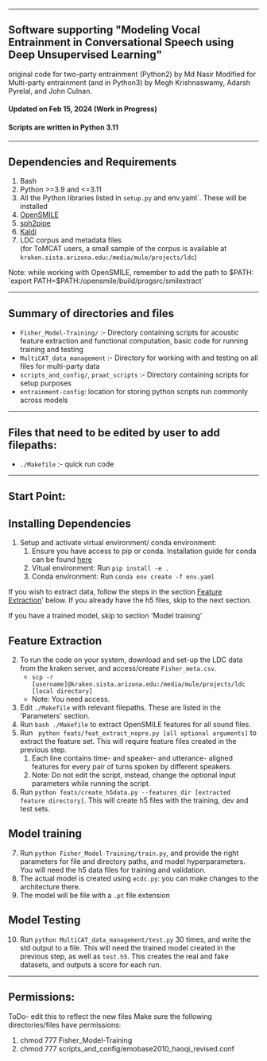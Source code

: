 ------------------------------------------------------------------------------------------
Software supporting "Modeling Vocal Entrainment in Conversational Speech using Deep Unsupervised Learning"
------------------------------------------------------------------------------------------

original code for two-party entrainment (Python2) by Md Nasir 
Modified for Multi-party entrainment (and in Python3)  by Megh Krishnaswamy, Adarsh Pyrelal, and John Culnan.


#### Updated on Feb 15, 2024 (Work in Progress)

#### Scripts are written in Python 3.11


------------
Dependencies and Requirements
------------
1. Bash
2. Python >=3.9 and <=3.11
3. All the Python libraries listed in `setup.py` and env.yaml`. These will be installed 
4. [OpenSMILE](https://github.com/audeering/opensmile)
5. [sph2pipe](https://github.com/burrmill/sph2pipe)
6. [Kaldi](https://kaldi-asr.org)
4. LDC corpus and metadata files <br>(for ToMCAT users, a small sample of the corpus is available at `kraken.sista.arizona.edu:/media/mule/projects/ldc`)

Note: while working with OpenSMILE, remember to add the path to $PATH: `export PATH=$PATH:<path to opensmile dir>/opensmile/build/progsrc/smilextract`

------------------------
Summary of directories and files
--------------------------------

- `Fisher_Model-Training/` :- Directory containing scripts for acoustic feature extraction and functional computation, basic code for running training and testing
- `MultiCAT_data_management` :- Directory for working with and testing on all files for multi-party data
- `scripts_and_config/`, `praat_scripts` :- Directory containing scripts for setup purposes
- `entrainment-config`: location for storing python scripts run commonly across models

------------------------
Files that need to be edited by user to add filepaths:
------------------------

- `./Makefile` :- quick run code

------------------------
Start Point:
------------------------

## Installing Dependencies
1. Setup and activate virtual environment/ conda environment:
    1. Ensure you have access to pip or conda. Installation guide for conda can be found [here](https://docs.conda.io/projects/conda/en/latest/user-guide/install/linux.html)
    2. Vitual environment: Run `pip install -e .`
    3. Conda environment: Run `conda env create -f env.yaml`

If you wish to extract data, follow the steps in the section [Feature Extraction](#feature-extraction)' below. If you already have the h5 files, skip to the next section.

If you have a trained model, skip to section 'Model training'   

## Feature Extraction
2. To run the code on your system, download and set-up the LDC data from the kraken server, and access/create `Fisher_meta.csv`.
    - `scp -r [username]@kraken.sista.arizona.edu:/media/mule/projects/ldc [local directory]`
    - Note: You need access.
3. Edit `./Makefile` with relevant filepaths. These are listed in the 'Parameters' section.
4. Run `bash ./Makefile` to extract OpenSMILE features for all sound files.
5. Run ` python feats/feat_extract_nopre.py [all optional arguments]` to extract the feature set. This will require feature files created in the previous step.
    1. Each line contains time- and speaker- and utterance- aligned features for every pair of turns spoken by different speakers.
    2. Note: Do not edit the script, instead, change the optional input parameters while running the script.
6. Run `python feats/create_h5data.py --features_dir [extracted feature directory]`. This will create h5 files with the training, dev and test sets.

## Model training
7. Run `python Fisher_Model-Training/train.py`, and provide the right parameters for file and directory paths, and model hyperparameters. You will need the h5 data files for training and validation.
8. The actual model is created using `ecdc.py`: you can make changes to the architecture there.
9. The model will be file with a `.pt` file extension

## Model Testing
10. Run `python MultiCAT_data_management/test.py` 30 times, and write the std output to a file. This will need the trained model created in the previous step, as well as `test.h5`. This creates the real and fake datasets, and outputs a score for each run.

------------------------
Permissions:
------------------------
ToDo- edit this to reflect the new files
Make sure the following directories/files have permissions:
1. chmod 777 Fisher_Model-Training
2. chmod 777 scripts_and_config/emobase2010_haoqi_revised.conf
